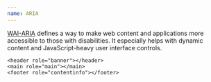 ```yaml
---
name: ARIA
---
```


[WAI-ARIA](http://www.w3.org/WAI/intro/aria) defines a way to make web content and applications more accessible to those with disabilities. It especially helps with dynamic content and JavaScript-heavy user interface controls.

```markup
<header role="banner"></header>
<main role="main"></main>
<footer role="contentinfo"></footer>
```
